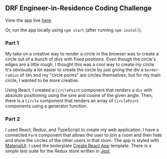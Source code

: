 ## DRF Engineer-in-Residence Coding Challenge

View the app live [here](http://jwass91.github.io/drf-eng-app).

Or, run the app locally using `npm start` (after running `npm install`).

### Part 1

My take on a creative way to render a circle in the browser was to create a circle out of a bunch of divs with fixed positions. Even though the circle's edges are a little rough, I thought this was a cool way to create my circle. It's obviously a lot easier to create the circle by just giving the div a `border-radius` of `50%` and my "circle points" are circles themselves, but for my main circle, I wanted to be more creative.

Using React, I created a `CirclePoint` component that renders a `div` with absolute positioning using the sine and cosine of the given angle. Then, there is a `Circle` component that renders an array of `CirclePoint` components using a generator function.

### Part 2

I used React, Redux, and TypeScript to create my web application. I have a connected `Form` component that allows the user to join a room and then hide and show the circles of the other users in that room. The app is styled with [MaterialUI](https://material-ui.com). I used the boilerplate [Create React App](https://github.com/facebook/create-react-app) template. There is a simple test suite for the Redux store written in [Jest](https://jestjs.io).
